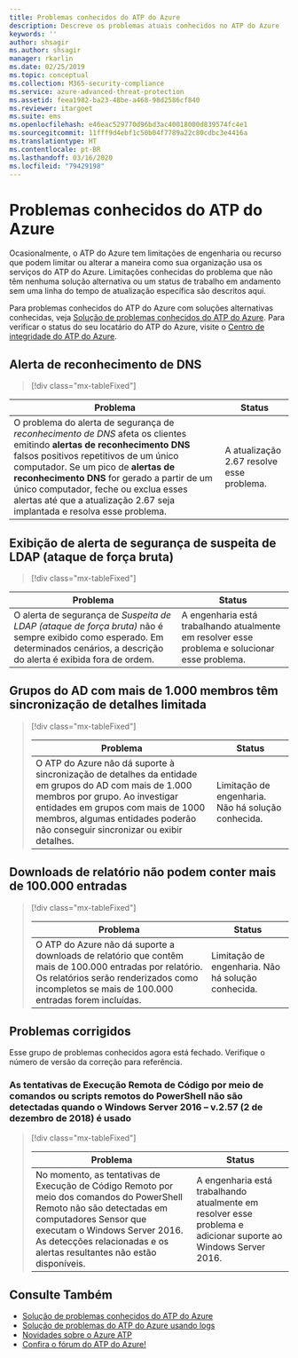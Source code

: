 ```yaml
---
title: Problemas conhecidos do ATP do Azure
description: Descreve os problemas atuais conhecidos no ATP do Azure
keywords: ''
author: shsagir
ms.author: shsagir
manager: rkarlin
ms.date: 02/25/2019
ms.topic: conceptual
ms.collection: M365-security-compliance
ms.service: azure-advanced-threat-protection
ms.assetid: feea1982-ba23-48be-a468-98d2586cf840
ms.reviewer: itargoet
ms.suite: ems
ms.openlocfilehash: e46eac529770d96bd3ac40018000d839574fc4e1
ms.sourcegitcommit: 11fff9d4ebf1c50b04f7789a22c80cdbc3e4416a
ms.translationtype: HT
ms.contentlocale: pt-BR
ms.lasthandoff: 03/16/2020
ms.locfileid: "79429198"
---
```

# <a name="azure-atp-known-issues"></a>Problemas conhecidos do ATP do Azure

Ocasionalmente, o ATP do Azure tem limitações de engenharia ou recurso que podem limitar ou alterar a maneira como sua organização usa os serviços do ATP do Azure. Limitações conhecidas do problema que não têm nenhuma solução alternativa ou um status de trabalho em andamento sem uma linha do tempo de atualização específica são descritos aqui. 

Para problemas conhecidos do ATP do Azure com soluções alternativas conhecidas, veja [Solução de problemas conhecidos do ATP do Azure](troubleshooting-atp-known-issues.md). Para verificar o status do seu locatário do ATP do Azure, visite o [Centro de integridade do ATP do Azure](atp-health-center.md). 

## <a name="dns-reconnaissance-alert"></a>Alerta de reconhecimento de DNS
> [!div class="mx-tableFixed"] 

|Problema|Status|
|----|----|
O problema do alerta de segurança de *reconhecimento de DNS* afeta os clientes emitindo **alertas de reconhecimento DNS** falsos positivos repetitivos de um único computador. Se um pico de **alertas de reconhecimento DNS** for gerado a partir de um único computador, feche ou exclua esses alertas até que a atualização 2.67 seja implantada e resolva esse problema. | A atualização 2.67 resolve esse problema.|

## <a name="suspected-brute-force-attack-ldap-security-alert-display"></a>Exibição de alerta de segurança de suspeita de LDAP (ataque de força bruta)
> [!div class="mx-tableFixed"] 

|Problema|Status|
|----|----|
O alerta de segurança de *Suspeita de LDAP (ataque de força bruta)* não é sempre exibido como esperado. Em determinados cenários, a descrição do alerta é exibida fora de ordem.| A engenharia está trabalhando atualmente em resolver esse problema e solucionar esse problema.| 

## <a name="ad-groups-with-more-than-1000-members-have-limited-detail-sync"></a>Grupos do AD com mais de 1.000 membros têm sincronização de detalhes limitada
> [!div class="mx-tableFixed"]  
> 
> |Problema|Status|
> |----|----|
> |O ATP do Azure não dá suporte à sincronização de detalhes da entidade em grupos do AD com mais de 1.000 membros por grupo. Ao investigar entidades em grupos com mais de 1000 membros, algumas entidades poderão não conseguir sincronizar ou exibir detalhes.|Limitação de engenharia. Não há solução conhecida.|

## <a name="report-downloads-cannot-contain-more-than-100000-entries"></a>Downloads de relatório não podem conter mais de 100.000 entradas
> [!div class="mx-tableFixed"]  
> 
> |Problema|Status|
> |----|----|
> |O ATP do Azure não dá suporte a downloads de relatório que contêm mais de 100.000 entradas por relatório. Os relatórios serão renderizados como incompletos se mais de 100.000 entradas forem incluídas.|Limitação de engenharia. Não há solução conhecida.|

## <a name="closed-issues"></a>Problemas corrigidos

Esse grupo de problemas conhecidos agora está fechado. Verifique o número de versão da correção para referência.   
### <a name="remote-code-execution-attempts-using-remote-powershell-commands-or-scripts-are-not-detected-when-using-windows-server-2016---v257-december-2-2018"></a>As tentativas de Execução Remota de Código por meio de comandos ou scripts remotos do PowerShell não são detectadas quando o Windows Server 2016 – v.2.57 (2 de dezembro de 2018) é usado
> [!div class="mx-tableFixed"]  
> 
> |Problema|Status|
> |----|----|
> |No momento, as tentativas de Execução de Código Remoto por meio dos comandos do PowerShell Remoto não são detectadas em computadores Sensor que executam o Windows Server 2016. As detecções relacionadas e os alertas resultantes não estão disponíveis.|A engenharia está trabalhando atualmente em resolver esse problema e adicionar suporte ao Windows Server 2016.|

## <a name="see-also"></a>Consulte Também

- [Solução de problemas conhecidos do ATP do Azure](troubleshooting-atp-known-issues.md)
- [Solução de problemas do ATP do Azure usando logs](troubleshooting-atp-using-logs.md)
- [Novidades sobre o Azure ATP](atp-whats-new.md)
- [Confira o fórum do ATP do Azure!](https://aka.ms/azureatpcommunity)
